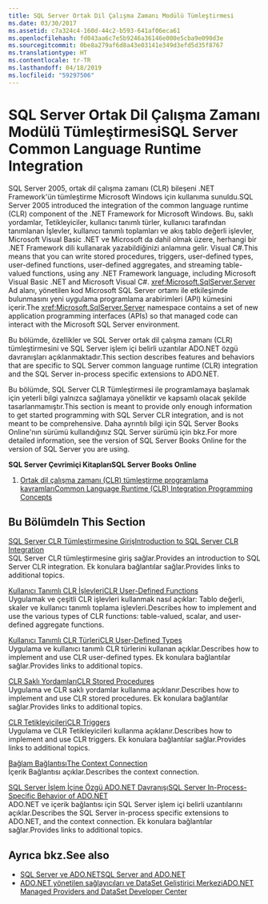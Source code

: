 ```yaml
---
title: SQL Server Ortak Dil Çalışma Zamanı Modülü Tümleştirmesi
ms.date: 03/30/2017
ms.assetid: c7a324c4-160d-44c2-b593-641af06eca61
ms.openlocfilehash: fd043aa6c7e5b9246a36146e000e5cba9e090d3e
ms.sourcegitcommit: 0be8a279af6d8a43e03141e349d3efd5d35f8767
ms.translationtype: HT
ms.contentlocale: tr-TR
ms.lasthandoff: 04/18/2019
ms.locfileid: "59297506"
---
```

# <a name="sql-server-common-language-runtime-integration"></a><span data-ttu-id="82910-102">SQL Server Ortak Dil Çalışma Zamanı Modülü Tümleştirmesi</span><span class="sxs-lookup"><span data-stu-id="82910-102">SQL Server Common Language Runtime Integration</span></span>
<span data-ttu-id="82910-103">SQL Server 2005, ortak dil çalışma zamanı (CLR) bileşeni .NET Framework'ün tümleştirme Microsoft Windows için kullanıma sunuldu.</span><span class="sxs-lookup"><span data-stu-id="82910-103">SQL Server 2005 introduced the integration of the common language runtime (CLR) component of the .NET Framework for Microsoft Windows.</span></span> <span data-ttu-id="82910-104">Bu, saklı yordamlar, Tetikleyiciler, kullanıcı tanımlı türler, kullanıcı tarafından tanımlanan İşlevler, kullanıcı tanımlı toplamları ve akış tablo değerli işlevler, Microsoft Visual Basic .NET ve Microsoft da dahil olmak üzere, herhangi bir .NET Framework dili kullanarak yazabildiğinizi anlamına gelir. Visual C#.</span><span class="sxs-lookup"><span data-stu-id="82910-104">This means that you can write stored procedures, triggers, user-defined types, user-defined functions, user-defined aggregates, and streaming table-valued functions, using any .NET Framework language, including Microsoft Visual Basic .NET and Microsoft Visual C#.</span></span> <span data-ttu-id="82910-105"><xref:Microsoft.SqlServer.Server> Ad alanı, yönetilen kod Microsoft SQL Server ortamı ile etkileşimde bulunmasını yeni uygulama programlama arabirimleri (API) kümesini içerir.</span><span class="sxs-lookup"><span data-stu-id="82910-105">The <xref:Microsoft.SqlServer.Server> namespace contains a set of new application programming interfaces (APIs) so that managed code can interact with the Microsoft SQL Server environment.</span></span>  
  
 <span data-ttu-id="82910-106">Bu bölümde, özellikler ve SQL Server ortak dil çalışma zamanı (CLR) tümleştirmesini ve SQL Server işlem içi belirli uzantılar ADO.NET özgü davranışları açıklanmaktadır.</span><span class="sxs-lookup"><span data-stu-id="82910-106">This section describes features and behaviors that are specific to SQL Server common language runtime (CLR) integration and the SQL Server in-process specific extensions to ADO.NET.</span></span>  
  
 <span data-ttu-id="82910-107">Bu bölümde, SQL Server CLR Tümleştirmesi ile programlamaya başlamak için yeterli bilgi yalnızca sağlamaya yöneliktir ve kapsamlı olacak şekilde tasarlanmamıştır.</span><span class="sxs-lookup"><span data-stu-id="82910-107">This section is meant to provide only enough information to get started programming with SQL Server CLR integration, and is not meant to be comprehensive.</span></span> <span data-ttu-id="82910-108">Daha ayrıntılı bilgi için SQL Server Books Online'nın sürümü kullandığınız SQL Server sürümü için bkz.</span><span class="sxs-lookup"><span data-stu-id="82910-108">For more detailed information, see the version of SQL Server Books Online for the version of SQL Server you are using.</span></span>  
  
 <span data-ttu-id="82910-109">**SQL Server Çevrimiçi Kitapları**</span><span class="sxs-lookup"><span data-stu-id="82910-109">**SQL Server Books Online**</span></span>  
  
1. [<span data-ttu-id="82910-110">Ortak dil çalışma zamanı (CLR) tümleştirme programlama kavramları</span><span class="sxs-lookup"><span data-stu-id="82910-110">Common Language Runtime (CLR) Integration Programming Concepts</span></span>](https://go.microsoft.com/fwlink/?LinkId=115240)  
  
## <a name="in-this-section"></a><span data-ttu-id="82910-111">Bu Bölümde</span><span class="sxs-lookup"><span data-stu-id="82910-111">In This Section</span></span>  
 [<span data-ttu-id="82910-112">SQL Server CLR Tümleştirmesine Giriş</span><span class="sxs-lookup"><span data-stu-id="82910-112">Introduction to SQL Server CLR Integration</span></span>](../../../../../docs/framework/data/adonet/sql/introduction-to-sql-server-clr-integration.md)  
 <span data-ttu-id="82910-113">SQL Server CLR tümleştirmesine giriş sağlar.</span><span class="sxs-lookup"><span data-stu-id="82910-113">Provides an introduction to SQL Server CLR integration.</span></span> <span data-ttu-id="82910-114">Ek konulara bağlantılar sağlar.</span><span class="sxs-lookup"><span data-stu-id="82910-114">Provides links to additional topics.</span></span>  
  
 [<span data-ttu-id="82910-115">Kullanıcı Tanımlı CLR İşlevleri</span><span class="sxs-lookup"><span data-stu-id="82910-115">CLR User-Defined Functions</span></span>](../../../../../docs/framework/data/adonet/sql/clr-user-defined-functions.md)  
 <span data-ttu-id="82910-116">Uygulamak ve çeşitli CLR işlevleri kullanmak nasıl açıklar: Tablo değerli, skaler ve kullanıcı tanımlı toplama işlevleri.</span><span class="sxs-lookup"><span data-stu-id="82910-116">Describes how to implement and use the various types of CLR functions: table-valued, scalar, and user-defined aggregate functions.</span></span>  
  
 [<span data-ttu-id="82910-117">Kullanıcı Tanımlı CLR Türleri</span><span class="sxs-lookup"><span data-stu-id="82910-117">CLR User-Defined Types</span></span>](../../../../../docs/framework/data/adonet/sql/clr-user-defined-types.md)  
 <span data-ttu-id="82910-118">Uygulama ve kullanıcı tanımlı CLR türlerini kullanan açıklar.</span><span class="sxs-lookup"><span data-stu-id="82910-118">Describes how to implement and use CLR user-defined types.</span></span> <span data-ttu-id="82910-119">Ek konulara bağlantılar sağlar.</span><span class="sxs-lookup"><span data-stu-id="82910-119">Provides links to additional topics.</span></span>  
  
 [<span data-ttu-id="82910-120">CLR Saklı Yordamları</span><span class="sxs-lookup"><span data-stu-id="82910-120">CLR Stored Procedures</span></span>](../../../../../docs/framework/data/adonet/sql/clr-stored-procedures.md)  
 <span data-ttu-id="82910-121">Uygulama ve CLR saklı yordamlar kullanma açıklanır.</span><span class="sxs-lookup"><span data-stu-id="82910-121">Describes how to implement and use CLR stored procedures.</span></span> <span data-ttu-id="82910-122">Ek konulara bağlantılar sağlar.</span><span class="sxs-lookup"><span data-stu-id="82910-122">Provides links to additional topics.</span></span>  
  
 [<span data-ttu-id="82910-123">CLR Tetikleyicileri</span><span class="sxs-lookup"><span data-stu-id="82910-123">CLR Triggers</span></span>](../../../../../docs/framework/data/adonet/sql/clr-triggers.md)  
 <span data-ttu-id="82910-124">Uygulama ve CLR Tetikleyicileri kullanma açıklanır.</span><span class="sxs-lookup"><span data-stu-id="82910-124">Describes how to implement and use CLR triggers.</span></span> <span data-ttu-id="82910-125">Ek konulara bağlantılar sağlar.</span><span class="sxs-lookup"><span data-stu-id="82910-125">Provides links to additional topics.</span></span>  
  
 [<span data-ttu-id="82910-126">Bağlam Bağlantısı</span><span class="sxs-lookup"><span data-stu-id="82910-126">The Context Connection</span></span>](../../../../../docs/framework/data/adonet/sql/the-context-connection.md)  
 <span data-ttu-id="82910-127">İçerik Bağlantısı açıklar.</span><span class="sxs-lookup"><span data-stu-id="82910-127">Describes the context connection.</span></span>  
  
 [<span data-ttu-id="82910-128">SQL Server İşlem İçine Özgü ADO.NET Davranışı</span><span class="sxs-lookup"><span data-stu-id="82910-128">SQL Server In-Process-Specific Behavior of ADO.NET</span></span>](../../../../../docs/framework/data/adonet/sql/sql-server-in-process-specific-behavior-of-adonet.md)  
 <span data-ttu-id="82910-129">ADO.NET ve içerik bağlantısı için SQL Server işlem içi belirli uzantılarını açıklar.</span><span class="sxs-lookup"><span data-stu-id="82910-129">Describes the SQL Server in-process specific extensions to ADO.NET, and the context connection.</span></span> <span data-ttu-id="82910-130">Ek konulara bağlantılar sağlar.</span><span class="sxs-lookup"><span data-stu-id="82910-130">Provides links to additional topics.</span></span>  
  
## <a name="see-also"></a><span data-ttu-id="82910-131">Ayrıca bkz.</span><span class="sxs-lookup"><span data-stu-id="82910-131">See also</span></span>

- [<span data-ttu-id="82910-132">SQL Server ve ADO.NET</span><span class="sxs-lookup"><span data-stu-id="82910-132">SQL Server and ADO.NET</span></span>](../../../../../docs/framework/data/adonet/sql/index.md)
- [<span data-ttu-id="82910-133">ADO.NET yönetilen sağlayıcıları ve DataSet Geliştirici Merkezi</span><span class="sxs-lookup"><span data-stu-id="82910-133">ADO.NET Managed Providers and DataSet Developer Center</span></span>](https://go.microsoft.com/fwlink/?LinkId=217917)
